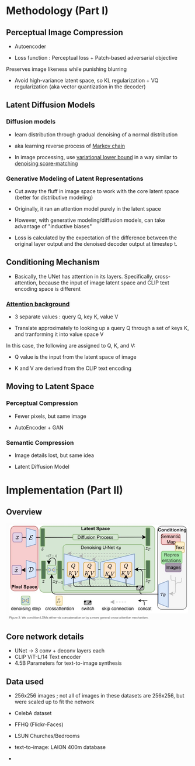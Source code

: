 
# Methodology (Part I)

## Perceptual Image Compression

- Autoencoder

- Loss function : Perceptual loss + Patch-based adversarial objective

Preserves image likeness while punishing blurring

- Avoid high-variance latent space, so KL regularization + VQ regularization (aka vector quantization in the decoder)


## Latent Diffusion Models

### Diffusion models 


- learn distribution through gradual denoising of a normal distribution

- aka learning reverse process of [Markov chain](https://brilliant.org/wiki/markov-chains/#:~:text=A%20Markov%20chain%20is%20a,possible%20future%20states%20are%20fixed.)

- In image processing, use [variational lower bound](https://xyang35.github.io/2017/04/14/variational-lower-bound/) in a way similar to [denoising score-matching](https://arxiv.org/pdf/2011.13456.pdf)


### Generative Modeling of Latent Representations

- Cut away the fluff in image space to work with the core latent space (better for distributive modeling)


- Originally, it ran an attention model purely in the latent space

- However, with generative modeling/diffusion models, can take advantage of "inductive biases"

- Loss is calculated by the expectation of the difference between the original layer output and the denoised decoder output at timestep t.

## Conditioning Mechanism

- Basically, the UNet has attention in its layers. Specifically, cross-attention, because the input of image latent space and CLIP text encoding space is different

### [Attention background](https://arxiv.org/pdf/1706.03762.pdf)

- 3 separate values : query Q, key K, value V

- Translate approximately to looking up a query Q through a set of keys K, and tranforming it into value space V 


In this case, the following are assigned to Q, K, and V:

- Q value is the input from the latent space of image

- K and V are derived from the CLIP text encoding



## Moving to Latent Space

### Perceptual Compression 

- Fewer pixels, but same image

- AutoEncoder + GAN

### Semantic Compression 

- Image details lost, but same idea 

- Latent Diffusion Model


# Implementation (Part II)

## Overview 

![diagram](diagram.jpeg)

## Core network details

- UNet -> 3 conv + deconv layers each
- CLIP ViT-L/14 Text encoder
- 4.5B Parameters for text-to-image synthesis

## Data used 

- 256x256 images ; not all of images in these datasets are 256x256, but were scaled up to fit the network
- CelebA dataset
- FFHQ (Flickr-Faces)
- LSUN Churches/Bedrooms 

- text-to-image: LAION 400m database
-
